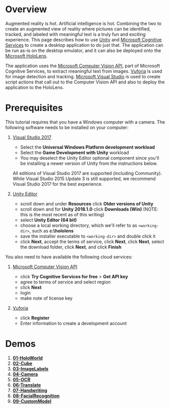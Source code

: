 # Overview

Augmented reality is hot. Artificial intelligence is hot. Combining the two to create an augmented view of reality where pictures can be identified, tracked, and labeled with meaningful text is a truly fun and exciting experience. This page describes how to use [Unity](https://unity3d.com/unity/beta) and [Microsoft Cognitive Services](https://azure.microsoft.com/en-us/services/cognitive-services/) to create a desktop application to do just that. The application can be run as-is on the desktop emulator, and it can also be deployed onto the [Microsoft HoloLens](https://www.microsoft.com/en-us/hololens).

The application uses the [Microsoft Computer Vision API](https://azure.microsoft.com/en-us/services/cognitive-services/computer-vision/), part of Microsoft Cognitive Services, to extract meaningful text from images. [Vuforia](https://library.vuforia.com/articles/Training/Object-Recognition) is used for image detection and tracking. [Microsoft Visual Studio](https://www.visualstudio.com/) is used to create script actions that call out to the Computer Vision API and also to deploy the application to the HoloLens.

# Prerequisites
This tutorial requires that you have a Windows computer with a camera. The following software needs to be installed on your computer:

1. [Visual Studio 2017](https://developer.microsoft.com/en-us/windows/downloads)
   - Select the **Universal Windows Platform development workload**
   - Select the **Game Development with Unity** workload
   - You may deselect the Unity Editor optional component since you'll be installing a newer version of Unity from the instructions below.

   All editions of Visual Studio 2017 are supported (including Community). While Visual Studio 2015 Update 3 is still supported, we recommend Visual Studio 2017 for the best experience.

1. [Unity Editor](https://unity3d.com/get-unity/download)
   - scroll down and under **Resources** click **Older versions of Unity**
   - scroll down and for **Unity 2018.1.0** click **Downloads (Win)** (NOTE: this is the most recent as of this writing)
   - select **Unity Editor (64 bit)**
   - choose a local working directory, which we'll refer to as `<working-dir>`, such as **c:\hololens**
   - save the installer executable to `<working-dir>` and double click it
   - click **Next**, accept the terms of service, click **Next**, click **Next**, select the download folder, click **Next**, and click **Finish**

You also need to have available the following cloud services:

1. [Microsoft Computer Vision API](https://azure.microsoft.com/en-us/services/cognitive-services)
   - click **Try Cognitive Services for free** > **Get API key**
   - agree to terms of service and select region
   - click **Next**
   - login
   - make note of license key

1. [Vuforia](https://developer.vuforia.com)
   - click **Register**
   - Enter information to create a development account

# Demos

1. [**01-HoloWorld**](https://github.com/Microsoft/reality-augmentation-using-cognitive-services/blob/mlads/01-HoloWorld/01-HoloWorld.md)
1. [**02-Cube**](https://github.com/Microsoft/reality-augmentation-using-cognitive-services/blob/mlads/02-Cube/02-Cube.md)
1. [**03-ImageLabels**](https://github.com/Microsoft/reality-augmentation-using-cognitive-services/blob/mlads/03-ImageLabels/03-ImageLabels.md)
1. [**04-Camera**](https://github.com/Microsoft/reality-augmentation-using-cognitive-services/blob/mlads/04-Camera/04-Camera.md)
1. [**05-OCR**](https://github.com/Microsoft/reality-augmentation-using-cognitive-services/blob/mlads/05-OCR/05-OCR.md)
1. [**06-Translate**](https://github.com/Microsoft/reality-augmentation-using-cognitive-services/blob/mlads/06-Translate/06-Translate.md)
1. [**07-Handwriting**](https://github.com/Microsoft/reality-augmentation-using-cognitive-services/blob/mlads/07-Handwriting/07-Handwriting.md)
1. [**08-FacialRecognition**](https://github.com/Microsoft/reality-augmentation-using-cognitive-services/blob/mlads/08-FacialRecognition/08-FacialRecognition.md)
1. [**09-CustomModel**](https://github.com/Microsoft/reality-augmentation-using-cognitive-services/blob/mlads/09-CustomModel/09-CustomModel.md)
